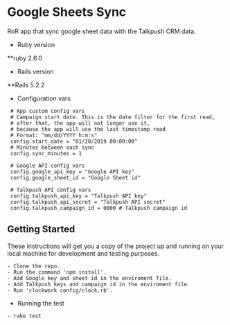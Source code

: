 # Google Sheets Sync

RoR app that sync google sheet data with the Talkpush CRM data.

* Ruby version

**ruby 2.6.0

* Rails version

**Rails 5.2.2

* Configuration vars
```
 # App custom config vars
 # Campaign start date. This is the date filter for the first read, 
 # after that, the app will not longer use it, 
 # because the app will use the last timestamp read
 # Format: "mm/dd/YYYY h:m:s"
 config.start_date = "01/28/2019 00:00:00"
 # Minutes between each sync
 config.sync_minutes = 1

 # Google API config vars
 config.google_api_key = "Google API key"
 config.google_sheet_id = "Google Sheet id"

 # Talkpush API config vars
 config.talkpush_api_key = "Talkpush API key"
 config.talkpush_api_secret = "Talkpush API secret"
 config.talkpush_campaign_id = 0000 # Talkpush campaign id
```

## Getting Started

These instructions will get you a copy of the project up and running on your local machine for development and testing purposes.

```
- Clone the repo.
- Run the command 'npm install'.
- Add Google key and sheet id in the enviroment file.
- Add Talkpush keys and campaign id in the enviroment file.
- Run 'clockwork config/clock.rb'.
```

* Running the test
```
- rake test
```
